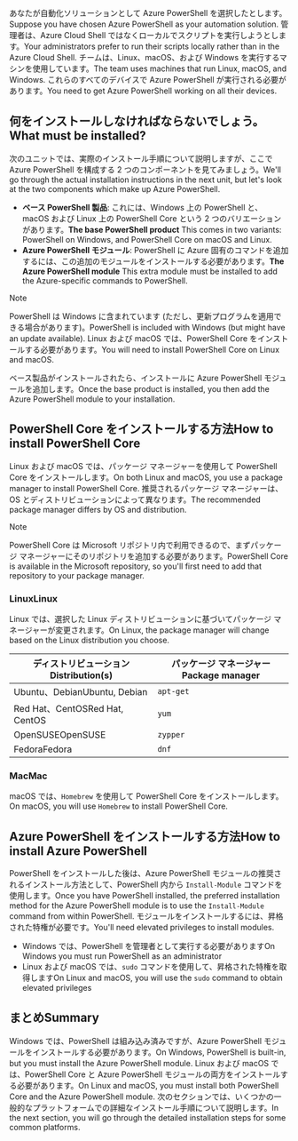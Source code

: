 <span data-ttu-id="a74f6-101">あなたが自動化ソリューションとして Azure PowerShell を選択したとします。</span><span class="sxs-lookup"><span data-stu-id="a74f6-101">Suppose you have chosen Azure PowerShell as your automation solution.</span></span> <span data-ttu-id="a74f6-102">管理者は、Azure Cloud Shell ではなくローカルでスクリプトを実行しようとします。</span><span class="sxs-lookup"><span data-stu-id="a74f6-102">Your administrators prefer to run their scripts locally rather than in the Azure Cloud Shell.</span></span> <span data-ttu-id="a74f6-103">チームは、Linux、macOS、および Windows を実行するマシンを使用しています。</span><span class="sxs-lookup"><span data-stu-id="a74f6-103">The team uses machines that run Linux, macOS, and Windows.</span></span> <span data-ttu-id="a74f6-104">これらのすべてのデバイスで Azure PowerShell が実行される必要があります。</span><span class="sxs-lookup"><span data-stu-id="a74f6-104">You need to get Azure PowerShell working on all their devices.</span></span> 

## <a name="what-must-be-installed"></a><span data-ttu-id="a74f6-105">何をインストールしなければならないでしょう。</span><span class="sxs-lookup"><span data-stu-id="a74f6-105">What must be installed?</span></span>
<span data-ttu-id="a74f6-106">次のユニットでは、実際のインストール手順について説明しますが、ここで Azure PowerShell を構成する 2 つのコンポーネントを見てみましょう。</span><span class="sxs-lookup"><span data-stu-id="a74f6-106">We'll go through the actual installation instructions in the next unit, but let's look at the two components which make up Azure PowerShell.</span></span>

- <span data-ttu-id="a74f6-107">**ベース PowerShell 製品**: これには、Windows 上の PowerShell と、macOS および Linux 上の PowerShell Core という 2 つのバリエーションがあります。</span><span class="sxs-lookup"><span data-stu-id="a74f6-107">**The base PowerShell product** This comes in two variants: PowerShell on Windows, and PowerShell Core on macOS and Linux.</span></span>
- <span data-ttu-id="a74f6-108">**Azure PowerShell モジュール**: PowerShell に Azure 固有のコマンドを追加するには、この追加のモジュールをインストールする必要があります。</span><span class="sxs-lookup"><span data-stu-id="a74f6-108">**The Azure PowerShell module** This extra module must be installed to add the Azure-specific commands to PowerShell.</span></span>

> [!NOTE]
> <span data-ttu-id="a74f6-109">PowerShell は Windows に含まれています (ただし、更新プログラムを適用できる場合があります)。</span><span class="sxs-lookup"><span data-stu-id="a74f6-109">PowerShell is included with Windows (but might have an update available).</span></span> <span data-ttu-id="a74f6-110">Linux および macOS では、PowerShell Core をインストールする必要があります。</span><span class="sxs-lookup"><span data-stu-id="a74f6-110">You will need to install PowerShell Core on Linux and macOS.</span></span>

<span data-ttu-id="a74f6-111">ベース製品がインストールされたら、インストールに Azure PowerShell モジュールを追加します。</span><span class="sxs-lookup"><span data-stu-id="a74f6-111">Once the base product is installed, you then add the Azure PowerShell module to your installation.</span></span>

## <a name="how-to-install-powershell-core"></a><span data-ttu-id="a74f6-112">PowerShell Core をインストールする方法</span><span class="sxs-lookup"><span data-stu-id="a74f6-112">How to install PowerShell Core</span></span>
<span data-ttu-id="a74f6-113">Linux および macOS では、パッケージ マネージャーを使用して PowerShell Core をインストールします。</span><span class="sxs-lookup"><span data-stu-id="a74f6-113">On both Linux and macOS, you use a package manager to install PowerShell Core.</span></span> <span data-ttu-id="a74f6-114">推奨されるパッケージ マネージャーは、OS とディストリビューションによって異なります。</span><span class="sxs-lookup"><span data-stu-id="a74f6-114">The recommended package manager differs by OS and distribution.</span></span>

> [!NOTE]
> <span data-ttu-id="a74f6-115">PowerShell Core は Microsoft リポジトリ内で利用できるので、まずパッケージ マネージャーにそのリポジトリを追加する必要があります。</span><span class="sxs-lookup"><span data-stu-id="a74f6-115">PowerShell Core is available in the Microsoft repository, so you'll first need to add that repository to your package manager.</span></span>

### <a name="linux"></a><span data-ttu-id="a74f6-116">Linux</span><span class="sxs-lookup"><span data-stu-id="a74f6-116">Linux</span></span>
<span data-ttu-id="a74f6-117">Linux では、選択した Linux ディストリビューションに基づいてパッケージ マネージャーが変更されます。</span><span class="sxs-lookup"><span data-stu-id="a74f6-117">On Linux, the package manager will change based on the Linux distribution you choose.</span></span>

| <span data-ttu-id="a74f6-118">ディストリビューション</span><span class="sxs-lookup"><span data-stu-id="a74f6-118">Distribution(s)</span></span>  | <span data-ttu-id="a74f6-119">パッケージ マネージャー</span><span class="sxs-lookup"><span data-stu-id="a74f6-119">Package manager</span></span> |
|------------------|-----------------|
| <span data-ttu-id="a74f6-120">Ubuntu、Debian</span><span class="sxs-lookup"><span data-stu-id="a74f6-120">Ubuntu, Debian</span></span>   | `apt-get`       |
| <span data-ttu-id="a74f6-121">Red Hat、CentOS</span><span class="sxs-lookup"><span data-stu-id="a74f6-121">Red Hat, CentOS</span></span>  | `yum`           |
| <span data-ttu-id="a74f6-122">OpenSUSE</span><span class="sxs-lookup"><span data-stu-id="a74f6-122">OpenSUSE</span></span>         | `zypper`        |
| <span data-ttu-id="a74f6-123">Fedora</span><span class="sxs-lookup"><span data-stu-id="a74f6-123">Fedora</span></span>           | `dnf`           |

### <a name="mac"></a><span data-ttu-id="a74f6-124">Mac</span><span class="sxs-lookup"><span data-stu-id="a74f6-124">Mac</span></span>
<span data-ttu-id="a74f6-125">macOS では、`Homebrew` を使用して PowerShell Core をインストールします。</span><span class="sxs-lookup"><span data-stu-id="a74f6-125">On macOS, you will use `Homebrew` to install PowerShell Core.</span></span>

## <a name="how-to-install-azure-powershell"></a><span data-ttu-id="a74f6-126">Azure PowerShell をインストールする方法</span><span class="sxs-lookup"><span data-stu-id="a74f6-126">How to install Azure PowerShell</span></span>
<span data-ttu-id="a74f6-127">PowerShell をインストールした後は、Azure PowerShell モジュールの推奨されるインストール方法として、PowerShell 内から `Install-Module` コマンドを使用します。</span><span class="sxs-lookup"><span data-stu-id="a74f6-127">Once you have PowerShell installed, the preferred installation method for the Azure PowerShell module is to use the `Install-Module` command from within PowerShell.</span></span> <span data-ttu-id="a74f6-128">モジュールをインストールするには、昇格された特権が必要です。</span><span class="sxs-lookup"><span data-stu-id="a74f6-128">You'll need elevated privileges to install modules.</span></span>

- <span data-ttu-id="a74f6-129">Windows では、PowerShell を管理者として実行する必要があります</span><span class="sxs-lookup"><span data-stu-id="a74f6-129">On Windows you must run PowerShell as an administrator</span></span>
- <span data-ttu-id="a74f6-130">Linux および macOS では、`sudo` コマンドを使用して、昇格された特権を取得します</span><span class="sxs-lookup"><span data-stu-id="a74f6-130">On Linux and macOS, you will use the `sudo` command to obtain elevated privileges</span></span>

## <a name="summary"></a><span data-ttu-id="a74f6-131">まとめ</span><span class="sxs-lookup"><span data-stu-id="a74f6-131">Summary</span></span>
<span data-ttu-id="a74f6-132">Windows では、PowerShell は組み込み済みですが、Azure PowerShell モジュールをインストールする必要があります。</span><span class="sxs-lookup"><span data-stu-id="a74f6-132">On Windows, PowerShell is built-in, but you must install the Azure PowerShell module.</span></span> <span data-ttu-id="a74f6-133">Linux および macOS では、PowerShell Core と Azure PowerShell モジュールの両方をインストールする必要があります。</span><span class="sxs-lookup"><span data-stu-id="a74f6-133">On Linux and macOS, you must install both PowerShell Core and the Azure PowerShell module.</span></span> <span data-ttu-id="a74f6-134">次のセクションでは、いくつかの一般的なプラットフォームでの詳細なインストール手順について説明します。</span><span class="sxs-lookup"><span data-stu-id="a74f6-134">In the next section, you will go through the detailed installation steps for some common platforms.</span></span>